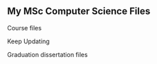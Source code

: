 ## My MSc Computer Science Files

<p>Course files</p>
<p>Keep Updating</p>
<p>Graduation dissertation files</p>
